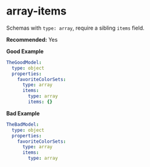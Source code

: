 # array-items

Schemas with `type: array`, require a sibling `items` field.

**Recommended:** Yes

**Good Example**

```yaml
TheGoodModel:
  type: object
  properties:
    favoriteColorSets:
      type: array
      items:
        type: array
        items: {}
```

**Bad Example**

```yaml
TheBadModel:
  type: object
  properties:
    favoriteColorSets:
      type: array
      items:
        type: array
```
